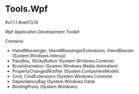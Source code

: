 # Tools.Wpf
#v1.1.1 #net7.0.10

Wpf Application Development Toolkit

Contains:
- HwndMessenger, HwndMessengerExtensions, HwndResizer (System.Windows.Interop)
- PassBox, StickyButton (System.Windows.Controls)
- BrushAnimation (System.Windows.Media.Animation)
- PropertyChangedNotifier (System.ComponentModel)
- Cmd, CmdExtensions (System.Windows.Controls)
- DependencyBag (System.Windows.Data)
- BindingProxy (System.Windows)
